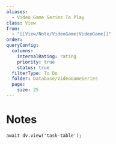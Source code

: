 ```yaml
---
aliases:
  - Video Game Series To Play
class: View
from:
  - "[[View/Note/VideoGame|VideoGame]]"
order: 
queryConfig:
  columns:
    internalRating: rating
    priority: true
    status: true
  filterType: To Do
  folder: Database/VideoGameSeries
  page:
    size: 25
---
```

# Notes

```dataviewjs
await dv.view('task-table');
```
